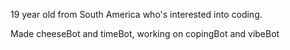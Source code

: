 19 year old from South America who's interested into coding.

Made cheeseBot and timeBot, working on copingBot and vibeBot
